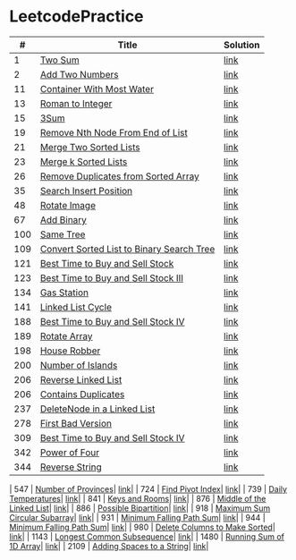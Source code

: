 # LeetcodePractice
| # | Title | Solution |
|---|-------|----------|
| 1 | [Two Sum](https://leetcode.com/problems/two-sum/)| [link](./twoSum/)|
| 2 | [Add Two Numbers](https://leetcode.com/problems/add-two-numbers/)| [link](./addTwoNumbers/)|
| 11 | [Container With Most Water](https://leetcode.com/problems/container-with-most-water/)| [link](./containerWithMostWater/)|
| 13 | [Roman to Integer](https://leetcode.com/problems/roman-to-integer/)| [link](./romanToInteger/)|
| 15 | [3Sum](https://leetcode.com/problems/3sum/)| [link](./3Sum/)|
| 19 | [Remove Nth Node From End of List](https://leetcode.com/problems/remove-nth-node-from-end-of-list/)| [link](./removeNthNodeFromEndofList/)|
| 21 | [Merge Two Sorted Lists](https://leetcode.com/problems/merge-two-sorted-lists/)| [link](./mergeTwoSortedLists/)|
| 23 | [Merge k Sorted Lists](https://leetcode.com/problems/merge-k-sorted-lists/)| [link](./mergeKSortedLists/)|
| 26 | [Remove Duplicates from Sorted Array](https://leetcode.com/problems/remove-duplicates-from-sorted-array/)| [link](./removeDuplicatesFromSortedArray/)|
| 35 | [Search Insert Position](https://leetcode.com/problems/search-insert-position/)| [link](./searchInsertPosition/)|
| 48 | [Rotate Image](https://leetcode.com/problems/rotate-image/)| [link](./rotateImage/)|
| 67 | [Add Binary](https://leetcode.com/problems/add-binary/)| [link](./addBinary/)|
| 100 | [Same Tree](https://leetcode.com/problems/same-tree/)| [link](./sameTree/)|
| 109 | [Convert Sorted List to Binary Search Tree](https://leetcode.com/problems/convert-sorted-list-to-binary-search-tree/)| [link](./convertSortedListToBinarySearchTree/)|
| 121 | [Best Time to Buy and Sell Stock](https://leetcode.com/problems/best-time-to-buy-and-sell-stock/)| [link](./bestTimeToBuyAndSellStock/)|
| 123 | [Best Time to Buy and Sell Stock III](https://leetcode.com/problems/best-time-to-buy-and-sell-stock-iii/)| [link](./bestTimeToBuyAndSellStockIII/)|
| 134 | [Gas Station](https://leetcode.com/problems/gas-station/)| [link](./gasStation/)|
| 141 | [Linked List Cycle](https://leetcode.com/problems/linked-list-cycle/)| [link](./linkedListCycle/)|
| 188 | [Best Time to Buy and Sell Stock IV](https://leetcode.com/problems/best-time-to-buy-and-sell-stock-iv/)| [link](./bestTimeToBuyAndSellStockIV/)|
| 189 | [Rotate Array](https://leetcode.com/problems/rotate-array/)| [link](./rotateArray/)|
| 198 | [House Robber](https://leetcode.com/problems/houseRobber/)| [link](./houseRobber/)|
| 200 | [Number of Islands](https://leetcode.com/problems/number-of-islands/)| [link](./numberOfIslands/)|
| 206 | [Reverse Linked List](https://leetcode.com/problems/reverse-linked-list/)| [link](./reverseLinkedList/)|
| 206 | [Contains Duplicates](https://leetcode.com/problems/contains-duplicates/)| [link](./containsDuplicates/)|
| 237 | [DeleteNode in a Linked List](https://leetcode.com/problems/delete-node-in-a-linked-list/)| [link](./deleteNodeInALinkedList/)|
| 278 | [First Bad Version](https://leetcode.com/problems/first-bad-version/)| [link](./firstBadVersion/)|
| 309 | [Best Time to Buy and Sell Stock IV](https://leetcode.com/problems/best-time-to-buy-and-sell-stock-with-cooldown/)| [link](./bestTimeToBuyAndSellStockWithCooldown/)|
| 342 | [Power of Four](https://leetcode.com/problems/power-of-four/)| [link](./powerOfFour/)|
| 344 | [Reverse String](https://leetcode.com/problems/reverse-string/)| [link](./reverseString/)|

| 547 | [Number of Provinces](https://leetcode.com/problems/number-of-provinces/)| [link](./numberofProvinces/)|
| 724 | [Find Pivot Index](https://leetcode.com/problems/find-pivot-index/)| [link](./findPivotIndex/)|
| 739 | [Daily Temperatures](https://leetcode.com/problems/daily-temperatures/)| [link](./dailyTemperatures/)|
| 841 | [Keys and Rooms](https://leetcode.com/problems/keys-and-rooms/)| [link](./keysAndRooms/)|
| 876 | [Middle of the Linked List](https://leetcode.com/problems/middle-of-the-linked-list/)| [link](./middleOfTheLinkedList/)|
| 886 | [Possible Bipartition](https://leetcode.com/problems/possible-bipartition/)| [link](./possibleBipartition/)|
| 918 | [Maximum Sum Circular Subarray](https://leetcode.com/problems/maximum-sum-circular-subarray/)| [link](./maximumSumCircularSubarray)|
| 931 | [Minimum Falling Path Sum](https://leetcode.com/problems/minimum-falling-path-sum/)| [link](./minimumFallingPathSum/)|
| 944 | [Minimum Falling Path Sum](https://leetcode.com/problems/minimum-falling-path-sum/)| [link](./minimumFallingPathSum/)|
| 980 | [Delete Columns to Make Sorted](https://leetcode.com/problems/delete-columns-to-make-sorted//)| [link](./deleteColumnsToMakeSorted)|
| 1143 | [Longest Common Subsequence](https://leetcode.com/problems/longest-common-subsequence/)| [link](./longestCommonSubsequence/)|
| 1480 | [Running Sum of 1D Array](https://leetcode.com/problems/running-sum-of-1d-array/)| [link](./runningSumOf1DArray/)|
| 2109 | [Adding Spaces to a String](https://leetcode.com/problems/adding-spaces-to-a-string/)| [link](./addingSpacesToString/)|